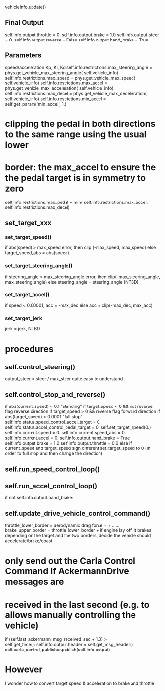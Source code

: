 vehicleInfo.update()

## Final Output
self.info.output.throttle = 0.
self.info.output.brake = 1.0
self.info.output.steer = 0.
self.info.output.reverse = False
self.info.output.hand_brake = True

## Parameters
speed/acceleration    Kp, Ki, Kd
self.info.restrictions.max_steering_angle = phys.get_vehicle_max_steering_angle(
    self.vehicle_info)
self.info.restrictions.max_speed = phys.get_vehicle_max_speed(
    self.vehicle_info)
self.info.restrictions.max_accel = phys.get_vehicle_max_acceleration(
    self.vehicle_info)
self.info.restrictions.max_decel = phys.get_vehicle_max_deceleration(
    self.vehicle_info)
self.info.restrictions.min_accel = self.get_param('min_accel', 1.)
# clipping the pedal in both directions to the same range using the usual lower
# border: the max_accel to ensure the the pedal target is in symmetry to zero
self.info.restrictions.max_pedal = min(
    self.info.restrictions.max_accel, self.info.restrictions.max_decel)



## set_target_xxx
### set_target_speed()
if abs(speed) > max_speed            error, then clip (-max_speed, max_speed)
else target_speed_abs = abs(speed)

### set_target_steering_angle()
if steering_angle > max_steering_angle  error, then clip(-max_steering_angle, max_steering_angle)
else steering_angle = steering_angle (NTBD)

### set_target_accel()
if speed < 0.00001, acc = -max_dec
else acc = clip(-max_dec, max_acc)

### set_target_jerk
jerk = jerk, NTBD

# procedures

## self.control_steering()
output_steer = steer / max_steer
quite easy to understand

## self.control_stop_and_reverse()
if abs(current_speed) < 0.1     "standing"
    if target_speed < 0  && not reverse flag       reverse direction
    if target_speed > 0  && reverse flag       forward direction
    if abs(target_speed) < 0.0001   "full stop"
        self.info.status.speed_control_accel_target = 0.
        self.info.status.accel_control_pedal_target = 0.
        self.set_target_speed(0.)
        self.info.current.speed = 0.
        self.info.current.speed_abs = 0.
        self.info.current.accel = 0.
        self.info.output.hand_brake = True
        self.info.output.brake = 1.0
        self.info.output.throttle = 0.0
else if current_speed and target_speed sign different
    set_target_speed to 0 (in order to full stop and then change the direction)

## self.run_speed_control_loop()



## self.run_accel_control_loop()


if not self.info.output.hand_brake:


## self.update_drive_vehicle_control_command()
throttle_lower_border = aerodynamic drag force + + ......
brake_upper_border = throttle_lower_border + if engine lay off, it brakes
depending on the target and the two borders, decide the vehicle should    accelerate/brake/coast




# only send out the Carla Control Command if AckermannDrive messages are
# received in the last second (e.g. to allows manually controlling the vehicle)
if (self.last_ackermann_msg_received_sec + 1.0) > \
        self.get_time():
    self.info.output.header = self.get_msg_header()
    self.carla_control_publisher.publish(self.info.output)






# However
I wonder how to convert target speed & acceleration to brake and throttle